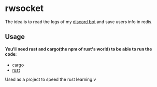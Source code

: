 # rwsocket


The idea is to read the logs of my [discord bot](https://github.com/1garo/bot-karambit) and save users info in redis.

## Usage


#### You'll need rust and cargo(the npm of rust's world) to be able to run the code:
* [cargo](https://doc.rust-lang.org/book/ch01-03-hello-cargo.html)
* [rust](https://www.rust-lang.org/)


Used as a project to speed the rust learning.v
